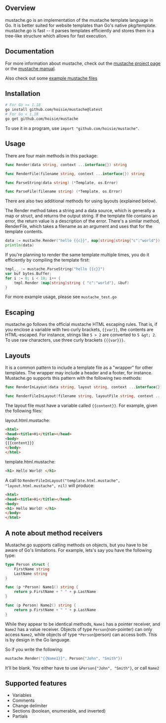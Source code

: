 ## Overview

mustache.go is an implementation of the mustache template language in Go. It is better suited for website templates than Go's native pkg/template. mustache.go is fast -- it parses templates efficiently and stores them in a tree-like structure which allows for fast execution. 

## Documentation

For more information about mustache, check out the [mustache project page](http://github.com/defunkt/mustache) or the [mustache manual](http://mustache.github.com/mustache.5.html).

Also check out some [example mustache files](http://github.com/defunkt/mustache/tree/master/examples/)

## Installation
```sh
# For Go >= 1.18
go install github.com/hoisie/mustache@latest
# For Go < 1.18
go get github.com/hoisie/mustache
```
To use it in a program, use `import "github.com/hoisie/mustache"`.

## Usage
There are four main methods in this package:

```go
func Render(data string, context ...interface{}) string

func RenderFile(filename string, context ...interface{}) string

func ParseString(data string) (*Template, os.Error)

func ParseFile(filename string) (*Template, os.Error)
```

There are also two additional methods for using layouts (explained below).

The Render method takes a string and a data source, which is generally a map or struct, and returns the output string. If the template file contains an error, the return value is a description of the error. There's a similar method, RenderFile, which takes a filename as an argument and uses that for the template contents. 

```go
data := mustache.Render("hello {{c}}", map[string]string{"c":"world"})
println(data)
```

If you're planning to render the same template multiple times, you do it efficiently by compiling the template first:

```go
tmpl,_ := mustache.ParseString("hello {{c}}")
var buf bytes.Buffer;
for i := 0; i < 10; i++ {
    tmpl.Render (map[string]string { "c":"world"}, &buf)  
}
```

For more example usage, please see `mustache_test.go`

## Escaping

mustache.go follows the official mustache HTML escaping rules. That is, if you enclose a variable with two curly brackets, `{{var}}`, the contents are HTML-escaped. For instance, strings like `5 > 2` are converted to `5 &gt; 2`. To use raw characters, use three curly brackets `{{{var}}}`.

## Layouts

It is a common pattern to include a template file as a "wrapper" for other templates. The wrapper may include a header and a footer, for instance. Mustache.go supports this pattern with the following two methods:

```go
func RenderInLayout(data string, layout string, context ...interface{}) string

func RenderFileInLayout(filename string, layoutFile string, context ...interface{}) string
```
    
The layout file must have a variable called `{{content}}`. For example, given the following files:

layout.html.mustache:

```html
<html>
<head><title>Hi</title></head>
<body>
{{{content}}}
</body>
</html>
```

template.html.mustache:

```html
<h1> Hello World! </h1>
```

A call to `RenderFileInLayout("template.html.mustache", "layout.html.mustache", nil)` will produce:

```html
<html>
<head><title>Hi</title></head>
<body>
<h1> Hello World! </h1>
</body>
</html>
```

## A note about method receivers

Mustache.go supports calling methods on objects, but you have to be aware of Go's limitations. For example, lets's say you have the following type:

```go
type Person struct {
    FirstName string
    LastName string    
}

func (p *Person) Name1() string {
    return p.FirstName + " " + p.LastName
}

func (p Person) Name2() string {
    return p.FirstName + " " + p.LastName
}
```

While they appear to be identical methods, `Name1` has a pointer receiver, and `Name2` has a value receiver. Objects of type `Person`(non-pointer) can only access `Name2`, while objects of type `*Person`(person) can access both. This is by design in the Go language.

So if you write the following:

```go
mustache.Render("{{Name1}}", Person{"John", "Smith"})
```

It'll be blank. You either have to use `&Person{"John", "Smith"}`, or call `Name2`

## Supported features

* Variables
* Comments
* Change delimiter
* Sections (boolean, enumerable, and inverted)
* Partials
